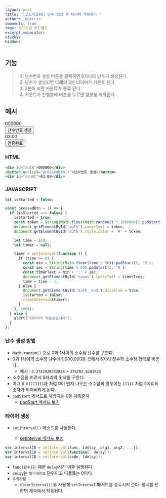 ```yaml
---
layout: post
title: '[코드지갑#2] 난수 생성 후 타이머 작동하기 '
author: 'Nostrss'
comments: true
tags: 코드지갑 코드캠프
excerpt_separator:
sticky:
hidden:
---
```


## 기능

> 1. 난수번호 생성 버튼을 클릭하면 6자리의 난수가 생성된다.
> 2. 난수가 생성되면 아래의 3분 타이머가 카운트 된다.
> 3. 3분이 되면 카운트가 종료 된다.
> 4. 카운트가 진행중에 버튼을 누르면 얼럿을 띄워준다.

## 예시

<div id="auth">000000</div>
<button onclick="pressedBtn()">난수번호 생성</button>
<div id="count">03:00</div>
<button id="auth__end">인증완료</button>
<br>

<script>
let isStarted = false; 
const pressedBtn = () => {
  if (isStarted === false) {
    isStarted = true;
    const token = String(Math.floor(Math.random() * 1000000)).padStart(6, '0');
    document.getElementById('auth').innerText = token;
    document.getElementById('auth').style.color = '#' + token;

    let time = 180;
    let timer = null;

    timer = setInterval(function () {
      if (time >= 0) {
        const min = String(Math.floor(time / 60)).padStart(2, '0');
        const sec = String(time % 60).padStart(2, '0');
        const timerText = min + ':' + sec;
        document.getElementById('count').innerText = timerText;
        time = time - 1;
      } else {
        document.getElementById('auth__end').disabled = true;
        isStarted = false;
        clearInterval(timer);
      }
    }, 1000);
  } else {
    alert('타이머가 작동중입니다');
  }
};
</script>

### HTML

```html
<div id="auth">000000</div>
<button onclick="pressedBtn()">난수번호 생성</button>
<div id="count">03:00</div>
```

### JAVASCRIPT

```javascript
let isStarted = false;

const pressedBtn = () => {
  if (isStarted === false) {
    isStarted = true;
    const token = String(Math.floor(Math.random() * 1000000)).padStart(6, '0');
    document.getElementById('auth').innerText = token;
    document.getElementById('auth').style.color = '#' + token;

    let time = 180;
    let timer = null;

    timer = setInterval(function () {
      if (time >= 0) {
        const min = String(Math.floor(time / 60)).padStart(2, '0');
        const sec = String(time % 60).padStart(2, '0');
        const timerText = min + ':' + sec;
        document.getElementById('count').innerText = timerText;
        time = time - 1;
      } else {
        document.getElementById('auth__end').disabled = true;
        isStarted = false;
        clearInterval(timer);
      }
    }, 1000);
  } else {
    alert('타이머가 작동중입니다');
  }
};
```

### 난수 생성 방법

- `Math.random()` 으로 0과 1사이의 소수점 난수를 구한다.
- 0과 1사이의 소수점 난수에 1,000,000을 곱해서 6자리 정수와 소수점 형태로 바꾼다.
  - 예시 : `0.3782828282828` > `378282.8282828`
- 소수점을 버려서 6자리의 숫자를 구한다.
- 이때 `0.01111111`과 처럼 0이 먼저 나오는 소수점의 경우에는 `11111` 처럼 5자리의 숫자가 되어버리게 된다.
- `padStart` 메서드로 사라지는 0을 채워준다
  - [padStart 메서드 보기](https://developer.mozilla.org/ko/docs/Web/JavaScript/Reference/Global_Objects/String/padStart)

### 타이머 생성

- `setInterval()` 메소드를 사용한다.

  - [setInterval 메서드 보기](https://developer.mozilla.org/en-US/docs/Web/API/setInterval)

```javascript
var intervalID = setInterval(func, [delay, arg1, arg2, ...]);
var intervalID = setInterval(function[, delay]);
var intervalID = setInterval(code, [delay]);
```

- `func(함수)`는 매번 `delay`시간 이후 실행된다.
- `delay`는 `밀리세컨즈` 단위이고 디폴트는 0이다.
- `주의사항`
  - `clearInterval()`을 사용해 `setInterval` 메서드를 종료시켜 준다. 명시를 안하면 계속해서 작동된다.
